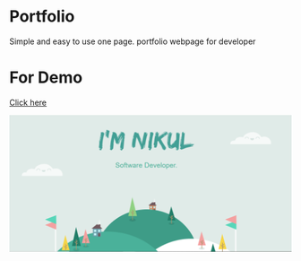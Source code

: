 # Portfolio

Simple and easy to use one page. portfolio webpage for developer

# For Demo

<a href="https://bit.ly/nirmalportfolio" target="_blank" rel="noopener noreferrer"><u>Click here</u></a>

 <img src="https://github.com/NikulGoyani369/portfolio/blob/master/Screenshot_2.png?raw=true"  target="_blank" />
